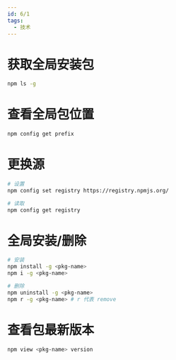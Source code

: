 ```yaml
---
id: 6/1
tags:
  - 技术
---
```

# 获取全局安装包
```bash
npm ls -g
```

# 查看全局包位置
```bash
npm config get prefix
```

# 更换源
```bash
# 设置
npm config set registry https://registry.npmjs.org/

# 读取
npm config get registry
```

# 全局安装/删除
```bash
# 安装
npm install -g <pkg-name>
npm i -g <pkg-name>

# 删除
npm uninstall -g <pkg-name>
npm r -g <pkg-name> # r 代表 remove
```

# 查看包最新版本
```bash
npm view <pkg-name> version
```